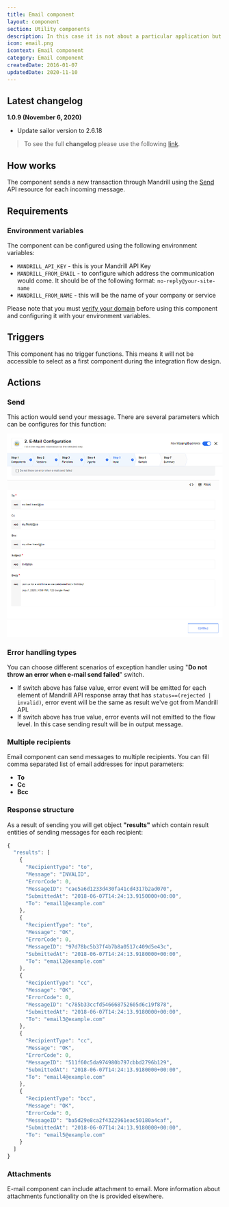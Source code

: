 ```yaml
---
title: Email component
layout: component
section: Utility components
description: In this case it is not about a particular application but the email function in general.
icon: email.png
icontext: Email component
category: Email component
createdDate: 2016-01-07
updatedDate: 2020-11-10
---
```


## Latest changelog

**1.0.9 (November 6, 2020)**

* Update sailor version to 2.6.18

> To see the full **changelog** please use the following [link](changelog).

## How works

The component sends a new transaction through Mandrill using the [Send](https://mandrillapp.com/api/docs/messages.JSON.html#method=send) API resource for each incoming message.

## Requirements

### Environment variables

The component can be configured using the following environment variables:

*   `MANDRILL_API_KEY` - this is your Mandrill API Key
*   `MANDRILL_FROM_EMAIL` - to configure which address the communication would come. It should be of the following format: `no-reply@your-site-name`
*   `MANDRILL_FROM_NAME` - this will be the name of your company or service

Please note that you must [verify your domain](https://mandrill.zendesk.com/hc/en-us/articles/205582247) before using this component and configuring it with your environment variables.

## Triggers

This component has no trigger functions. This means it will not be accessible to
select as a first component during the integration flow design.

## Actions

### Send

This action would send your message. There are several parameters which can be
configures for this function:

![Send](img/email-action.png)

### Error handling types

You can choose different scenarios of exception handler using "**Do not throw an error when e-mail send failed**" switch.

*   If switch above has false value, error event will be emitted for each element of Mandrill API response array that has `status==(rejected | invalid)`, error event will be the same as result we've got from Mandrill API.
*   If switch above has true value, error events will not emitted to the flow level. In this case sending result will be in output message.

### Multiple recipients

Email component can send messages to multiple recipients. You can fill comma
separated list of email addresses for input parameters:

*   **To**
*   **Cc**
*   **Bcc**

### Response structure

As a result of sending you will get object **"results"** which contain result
entities of sending messages for each recipient:

``` js
{
  "results": [
    {
      "RecipientType": "to",
      "Message": "INVALID",
      "ErrorCode": 0,
      "MessageID": "cae5a6d1233d430fa41cd4317b2ad070",
      "SubmittedAt": "2018-06-07T14:24:13.9150000+00:00",
      "To": "email1@example.com"
    },
    {
      "RecipientType": "to",
      "Message": "OK",
      "ErrorCode": 0,
      "MessageID": "97d78bc5b37f4b7b8a0517c409d5e43c",
      "SubmittedAt": "2018-06-07T14:24:13.9180000+00:00",
      "To": "email2@example.com"
    },
    {
      "RecipientType": "cc",
      "Message": "OK",
      "ErrorCode": 0,
      "MessageID": "c785b33ccfd546668752605d6c19f878",
      "SubmittedAt": "2018-06-07T14:24:13.9180000+00:00",
      "To": "email3@example.com"
    },
    {
      "RecipientType": "cc",
      "Message": "OK",
      "ErrorCode": 0,
      "MessageID": "511f60c5da974980b797cbbd2796b129",
      "SubmittedAt": "2018-06-07T14:24:13.9180000+00:00",
      "To": "email4@example.com"
    },
    {
      "RecipientType": "bcc",
      "Message": "OK",
      "ErrorCode": 0,
      "MessageID": "ba5d29e8ca2f4322961eac50180a4caf",
      "SubmittedAt": "2018-06-07T14:24:13.9180000+00:00",
      "To": "email5@example.com"
    }
  ]
}
```

### Attachments

E-mail component can include attachment to email. More information about
attachments functionality on the is provided elsewhere.
